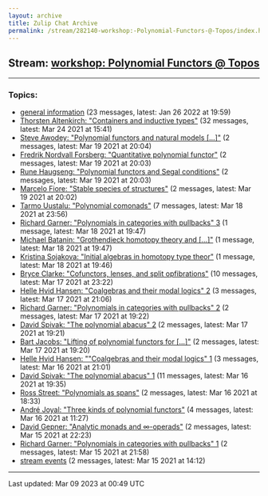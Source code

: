 ```yaml
---
layout: archive
title: Zulip Chat Archive
permalink: /stream/282140-workshop:-Polynomial-Functors-@-Topos/index.html
---
```


## Stream: [workshop: Polynomial Functors @ Topos](https://mattecapu.github.io/ct-zulip-archive/stream/282140-workshop:-Polynomial-Functors-@-Topos/index.html)
---

### Topics:

* [general information](topic/topic_general.20information.html) (23 messages, latest: Jan 26 2022 at 19:59)
* [Thorsten Altenkirch: "Containers and inductive types"](topic/topic_Thorsten.20Altenkirch.3A.20.22Containers.20and.20inductive.20types.22.html) (32 messages, latest: Mar 24 2021 at 15:41)
* [Steve Awodey: "Polynomial functors and natural models \[...\]"](topic/topic_Steve.20Awodey.3A.20.22Polynomial.20functors.20and.20natural.20models.20.5B.2E.2E.2E.5D.22.html) (2 messages, latest: Mar 19 2021 at 20:04)
* [Fredrik Nordvall Forsberg: "Quantitative polynomial functor"](topic/topic_Fredrik.20Nordvall.20Forsberg.3A.20.22Quantitative.20polynomial.20functor.22.html) (2 messages, latest: Mar 19 2021 at 20:03)
* [Rune Haugseng: "Polynomial functors and Segal conditions"](topic/topic_Rune.20Haugseng.3A.20.22Polynomial.20functors.20and.20Segal.20conditions.22.html) (2 messages, latest: Mar 19 2021 at 20:03)
* [Marcelo Fiore: "Stable species of structures"](topic/topic_Marcelo.20Fiore.3A.20.22Stable.20species.20of.20structures.22.html) (2 messages, latest: Mar 19 2021 at 20:02)
* [Tarmo Uustalu: "Polynomial comonads"](topic/topic_Tarmo.20Uustalu.3A.20.22Polynomial.20comonads.22.html) (7 messages, latest: Mar 18 2021 at 23:56)
* [Richard Garner: "Polynomials in categories with pullbacks" 3](topic/topic_Richard.20Garner.3A.20.22Polynomials.20in.20categories.20with.20pullbacks.22.203.html) (1 message, latest: Mar 18 2021 at 19:47)
* [Michael Batanin: "Grothendieck homotopy theory and \[...\]"](topic/topic_Michael.20Batanin.3A.20.22Grothendieck.20homotopy.20theory.20and.20.5B.2E.2E.2E.5D.22.html) (1 message, latest: Mar 18 2021 at 19:47)
* [Kristina Sojakova: "Initial algebras in homotopy type theor"](topic/topic_Kristina.20Sojakova.3A.20.22Initial.20algebras.20in.20homotopy.20type.20theor.22.html) (1 message, latest: Mar 18 2021 at 19:46)
* [Bryce Clarke: "Cofunctors, lenses, and split opfibrations"](topic/topic_Bryce.20Clarke.3A.20.22Cofunctors.2C.20lenses.2C.20and.20split.20opfibrations.22.html) (10 messages, latest: Mar 17 2021 at 23:22)
* [Helle Hvid Hansen: "Coalgebras and their modal logics" 2](topic/topic_Helle.20Hvid.20Hansen.3A.20.22Coalgebras.20and.20their.20modal.20logics.22.202.html) (3 messages, latest: Mar 17 2021 at 21:06)
* [Richard Garner: "Polynomials in categories with pullbacks" 2](topic/topic_Richard.20Garner.3A.20.22Polynomials.20in.20categories.20with.20pullbacks.22.202.html) (2 messages, latest: Mar 17 2021 at 19:22)
* [David Spivak: "The polynomial abacus" 2](topic/topic_David.20Spivak.3A.20.22The.20polynomial.20abacus.22.202.html) (2 messages, latest: Mar 17 2021 at 19:21)
* [Bart Jacobs: "Lifting of polynomial functors for \[...\]"](topic/topic_Bart.20Jacobs.3A.20.22Lifting.20of.20polynomial.20functors.20for.20.5B.2E.2E.2E.5D.22.html) (2 messages, latest: Mar 17 2021 at 19:20)
* [Helle Hvid Hansen: ""Coalgebras and their modal logics" 1](topic/topic_Helle.20Hvid.20Hansen.3A.20.22.22Coalgebras.20and.20their.20modal.20logics.22.201.html) (3 messages, latest: Mar 16 2021 at 21:01)
* [David Spivak: "The polynomial abacus" 1](topic/topic_David.20Spivak.3A.20.22The.20polynomial.20abacus.22.201.html) (11 messages, latest: Mar 16 2021 at 19:35)
* [Ross Street: "Polynomials as spans"](topic/topic_Ross.20Street.3A.20.22Polynomials.20as.20spans.22.html) (2 messages, latest: Mar 16 2021 at 18:33)
* [André Joyal: "Three kinds of polynomial functors"](topic/topic_Andr.C3.A9.20Joyal.3A.20.22Three.20kinds.20of.20polynomial.20functors.22.html) (4 messages, latest: Mar 16 2021 at 11:27)
* [David Gepner: "Analytic monads and ∞-operads"](topic/topic_David.20Gepner.3A.20.22Analytic.20monads.20and.20.E2.88.9E-operads.22.html) (2 messages, latest: Mar 15 2021 at 22:23)
* [Richard Garner: "Polynomials in categories with pullbacks" 1](topic/topic_Richard.20Garner.3A.20.22Polynomials.20in.20categories.20with.20pullbacks.22.201.html) (2 messages, latest: Mar 15 2021 at 21:58)
* [stream events](topic/topic_stream.20events.html) (2 messages, latest: Mar 15 2021 at 14:12)

<hr><p>Last updated: Mar 09 2023 at 00:49 UTC</p>